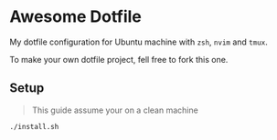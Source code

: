 # Awesome Dotfile

My dotfile configuration for Ubuntu machine with `zsh`, `nvim` and `tmux`.

To make your own dotfile project, fell free to fork this one.

## Setup

> This guide assume your on a clean machine

```sh
./install.sh
```

